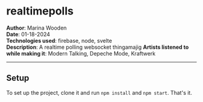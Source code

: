 # realtimepolls
**Author**: Marina Wooden\
**Date**: 01-18-2024\
**Technologies used**: firebase, node, svelte\
**Description**: A realtime polling websocket thingamajig
**Artists listened to while making it**: Modern Talking, Depeche Mode, Kraftwerk
************

## Setup
To set up the project, clone it and run `npm install` and `npm start`.  That's it.